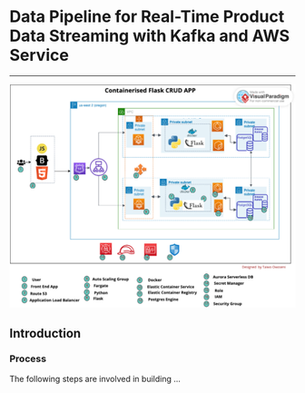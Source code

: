 
# Data Pipeline for Real-Time Product Data Streaming with Kafka and AWS Service
----

![The Architecture Diagram](aws_crud_app.png)

## Introduction


### Process
The following steps are involved in building ...
